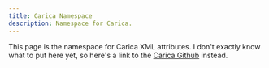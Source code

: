 ```yaml
---
title: Carica Namespace
description: Namespace for Carica.
---
```


This page is the namespace for Carica XML attributes. I don't exactly know what to put here yet, so here's a link to the [Carica Github](https://github.com/Auroratide/carica) instead.
